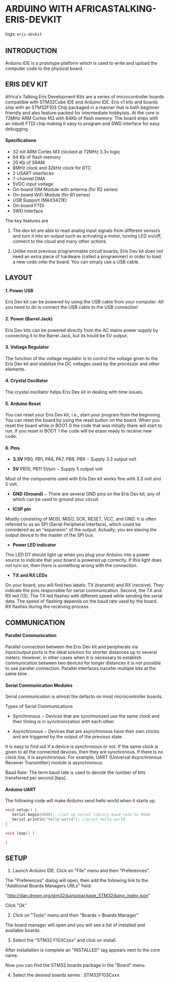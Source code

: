 # ARDUINO WITH AFRICASTALKING-ERIS-DEVKIT

###### tags: `eris-devkit`

  
## INTRODUCTION

Arduino IDE is a prototype platform  which is used to write and upload the computer code to the physical board.

## ERIS DEV KIT
Africa's Talking Eris Development Kits are a series of microcontroller boards compatible with STM32Cube IDE and Arduino IDE. Eris v1 kits and boards ship with an STM32F103 Chip packaged in a manner that is both beginner friendly and also feature-packed for intermediate hobbyists. At the core is 72MHz ARM Cortex M3 with 64Kb of flash memory. The board ships with an inbuilt FTDI chip making it easy to program and SWD interface for easy debugging

#### Specifications 
* 32-bit ARM Cortex M3 clocked at 72MHz 3.3v logic
* 64 Kb of flash memory
* 20 Kb of SRAM
* 8MHz clock and 32kHz clock for RTC
* 2 USART interfaces
* 7-channel DMA
* 5VDC input voltage
* On-board SIM Module with antenna (for R2 series)
* On-board WiFi Module (for R1 series)
* USB Support (MAX3421E)
* On-board FTDI
* SWD Interface

The key features are

1. The dev kit are able to read analog input signals from different sensors and turn it into an output such as activating a motor, turning LED on/off, connect to the cloud and many other actions.


2. Unlike most previous programmable circuit boards, Eris Dev kit does not need an extra piece of hardware (called a programmer) in order to load a new code onto the board. You can simply use a USB cable.


## LAYOUT
#### 1. **Power USB**

Eris Dev kit can be powered by using the USB cable from your computer. All you need to do is connect the USB cable to the USB connection

#### 2. Power (Barrel Jack)

Eris Dev kits can be powered directly from the AC mains power supply by connecting it to the Barrel Jack, but its hould be 5V output.

#### 3. Voltage Regulator

The function of the voltage regulator is to control the voltage given to the Eris Dev kit and stabilize the DC voltages used by the processor and other elements.

#### 4. Crystal Oscillator

The crystal oscillator helps Eris Dev kit in dealing with time issues. 

#### 5. Arduino Reset

You can reset your Eris Dev kit, i.e., start your program from the beginning. You can reset the board by using the reset button on the board. 
When you reset the board while in BOOT 0 the code that was initially there will start to run. If you reset in BOOT 1 the code will be erase ready to receive new code.

#### 6. Pins	

* **3.3V** PB0, PB1, PA6, PA7, PB8, PB9 − Supply 3.3 output volt

* **5V** PB10, PB11 5Vpin − Supply 5 output volt

Most of the components used with Eris Dev kit works fine with 3.3 volt and 5 volt.

* **GND (Ground)** − There are several GND pins on the Eris Dev kit, any of which can be used to ground your circuit.


* **ICSP pin**

Mostly consisting of MOSI, MISO, SCK, RESET, VCC, and GND. It is often referred to as an SPI (Serial Peripheral Interface), which could be considered as an "expansion" of the output. Actually, you are slaving the output device to the master of the SPI bus.

* **Power LED indicator**

This LED D7 should light up when you plug your Arduino into a power source to indicate that your board is powered up correctly. If this light does not turn on, then there is something wrong with the connection.

* **TX and RX LEDs**

On your board, you will find two labels: TX (transmit) and RX (receive). They indicate the pins responsible for serial communication. Second, the TX and RX led (13). The TX led flashes with different speed while sending the serial data. The speed of flashing depends on the baud rate used by the board. RX flashes during the receiving process.
	

## COMMUNICATION

#### Parallel Communication

Parallel connection between the Eris Dev kit and peripherals via input/output ports is the ideal solution for shorter distances up to several meters. However, in other cases when it is necessary to establish communication between two devices for longer distances it is not possible to use parallel connection. Parallel interfaces transfer multiple bits at the same time.


#### Serial Communication Modules
Serial communication is almost the defacto on most microcontroller boards.

Types of Serial Communications

* Synchronous − Devices that are synchronized use the same clock and their timing is in synchronization with each other.

* Asynchronous − Devices that are asynchronous have their own clocks and are triggered by the output of the previous state.

It is easy to find out if a device is synchronous or not. If the same clock is given to all the connected devices, then they are synchronous. If there is no clock line, it is asynchronous. For example, UART (Universal Asynchronous Receiver Transmitter) module is asynchronous.

Baud Rate: The term baud rate is used to denote the number of bits transferred per second [bps].

#### Arduino UART

The following code will make Arduino send hello world when it starts up.

```cpp
void setup() {
   Serial.begin(9600); //set up serial library baud rate to 9600
   Serial.println("hello world"); //print hello world
}

void loop() {

}

```
## SETUP

1. Launch Arduino IDE. Click on "File" menu and then "Preferences".

The "Preferences" dialog will open, then add the following link to the "Additional Boards Managers URLs" field:

"http://dan.drown.org/stm32duino/package_STM32duino_index.json"

Click "Ok"

2.  Click on "Tools" menu and then "Boards > Boards Manager"

The board manager will open and you will see a list of installed and available boards.

3. Select the "STM32 F103Cxxx" and click on install.

After installation is complete an "INSTALLED" tag appears next to the core name.

Now you can find the STM32 boards package in the "Board" menu.

4. Select the desired boards series : STM32F103Cxxx
